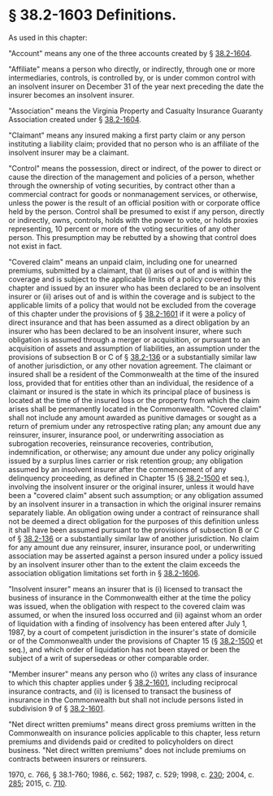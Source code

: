 # § 38.2-1603 Definitions.

<p>As used in this chapter:</p><p>"Account" means any one of the three accounts created by § <a href='http://law.lis.virginia.gov/vacode/38.2-1604/'>38.2-1604</a>.</p><p>"Affiliate" means a person who directly, or indirectly, through one or more intermediaries, controls, is controlled by, or is under common control with an insolvent insurer on December 31 of the year next preceding the date the insurer becomes an insolvent insurer.</p><p>"Association" means the Virginia Property and Casualty Insurance Guaranty Association created under § <a href='http://law.lis.virginia.gov/vacode/38.2-1604/'>38.2-1604</a>.</p><p>"Claimant" means any insured making a first party claim or any person instituting a liability claim; provided that no person who is an affiliate of the insolvent insurer may be a claimant.</p><p>"Control" means the possession, direct or indirect, of the power to direct or cause the direction of the management and policies of a person, whether through the ownership of voting securities, by contract other than a commercial contract for goods or nonmanagement services, or otherwise, unless the power is the result of an official position with or corporate office held by the person. Control shall be presumed to exist if any person, directly or indirectly, owns, controls, holds with the power to vote, or holds proxies representing, 10 percent or more of the voting securities of any other person. This presumption may be rebutted by a showing that control does not exist in fact.</p><p>"Covered claim" means an unpaid claim, including one for unearned premiums, submitted by a claimant, that (i) arises out of and is within the coverage and is subject to the applicable limits of a policy covered by this chapter and issued by an insurer who has been declared to be an insolvent insurer or (ii) arises out of and is within the coverage and is subject to the applicable limits of a policy that would not be excluded from the coverage of this chapter under the provisions of § <a href='http://law.lis.virginia.gov/vacode/38.2-1601/'>38.2-1601</a> if it were a policy of direct insurance and that has been assumed as a direct obligation by an insurer who has been declared to be an insolvent insurer, where such obligation is assumed through a merger or acquisition, or pursuant to an acquisition of assets and assumption of liabilities, an assumption under the provisions of subsection B or C of § <a href='http://law.lis.virginia.gov/vacode/38.2-136/'>38.2-136</a> or a substantially similar law of another jurisdiction, or any other novation agreement. The claimant or insured shall be a resident of the Commonwealth at the time of the insured loss, provided that for entities other than an individual, the residence of a claimant or insured is the state in which its principal place of business is located at the time of the insured loss or the property from which the claim arises shall be permanently located in the Commonwealth. "Covered claim" shall not include any amount awarded as punitive damages or sought as a return of premium under any retrospective rating plan; any amount due any reinsurer, insurer, insurance pool, or underwriting association as subrogation recoveries, reinsurance recoveries, contribution, indemnification, or otherwise; any amount due under any policy originally issued by a surplus lines carrier or risk retention group; any obligation assumed by an insolvent insurer after the commencement of any delinquency proceeding, as defined in Chapter 15 (§ <a href='http://law.lis.virginia.gov/vacode/38.2-1500/'>38.2-1500</a> et seq.), involving the insolvent insurer or the original insurer, unless it would have been a "covered claim" absent such assumption; or any obligation assumed by an insolvent insurer in a transaction in which the original insurer remains separately liable. An obligation owing under a contract of reinsurance shall not be deemed a direct obligation for the purposes of this definition unless it shall have been assumed pursuant to the provisions of subsection B or C of § <a href='http://law.lis.virginia.gov/vacode/38.2-136/'>38.2-136</a> or a substantially similar law of another jurisdiction. No claim for any amount due any reinsurer, insurer, insurance pool, or underwriting association may be asserted against a person insured under a policy issued by an insolvent insurer other than to the extent the claim exceeds the association obligation limitations set forth in § <a href='http://law.lis.virginia.gov/vacode/38.2-1606/'>38.2-1606</a>.</p><p>"Insolvent insurer" means an insurer that is (i) licensed to transact the business of insurance in the Commonwealth either at the time the policy was issued, when the obligation with respect to the covered claim was assumed, or when the insured loss occurred and (ii) against whom an order of liquidation with a finding of insolvency has been entered after July 1, 1987, by a court of competent jurisdiction in the insurer's state of domicile or of the Commonwealth under the provisions of Chapter 15 (§ <a href='http://law.lis.virginia.gov/vacode/38.2-1500/'>38.2-1500</a> et seq.), and which order of liquidation has not been stayed or been the subject of a writ of supersedeas or other comparable order.</p><p>"Member insurer" means any person who (i) writes any class of insurance to which this chapter applies under § <a href='http://law.lis.virginia.gov/vacode/38.2-1601/'>38.2-1601</a>, including reciprocal insurance contracts, and (ii) is licensed to transact the business of insurance in the Commonwealth but shall not include persons listed in subdivision 9 of § <a href='http://law.lis.virginia.gov/vacode/38.2-1601/'>38.2-1601</a>.</p><p>"Net direct written premiums" means direct gross premiums written in the Commonwealth on insurance policies applicable to this chapter, less return premiums and dividends paid or credited to policyholders on direct business. "Net direct written premiums" does not include premiums on contracts between insurers or reinsurers.</p><p>1970, c. 766, § 38.1-760; 1986, c. 562; 1987, c. 529; 1998, c. <a href='http://lis.virginia.gov/cgi-bin/legp604.exe?981+ful+CHAP0230'>230</a>; 2004, c. <a href='http://lis.virginia.gov/cgi-bin/legp604.exe?041+ful+CHAP0285'>285</a>; 2015, c. <a href='http://lis.virginia.gov/cgi-bin/legp604.exe?151+ful+CHAP0710'>710</a>.</p>